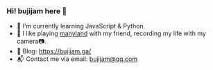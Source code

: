 ### Hi! bujijam here 👋

- 🌱 I'm currently learning JavaScript & Python.
- 💬 I like playing [manyland](https://manyland.com/) with my friend, recording my life with my camera📷.
- 📝 Blog: https://bujijam.ga/
- 📬 Contact me via email: [bujijam@qq.com](mailto://bujijam@qq.com/)

<!--
**bujijam/bujijam** is a ✨ _special_ ✨ repository because its `README.md` (this file) appears on your GitHub profile.

Here are some ideas to get you started:

- 🔭 I’m currently working on ...
- 🌱 I’m currently learning ...
- 👯 I’m looking to collaborate on ...
- 🤔 I’m looking for help with ...
- 💬 Ask me about ...
- 📫 How to reach me: ...
- 😄 Pronouns: ...
- ⚡ Fun fact: ...
-->
